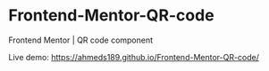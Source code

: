 # Frontend-Mentor-QR-code
Frontend Mentor | QR code component

Live demo: https://ahmeds189.github.io/Frontend-Mentor-QR-code/
